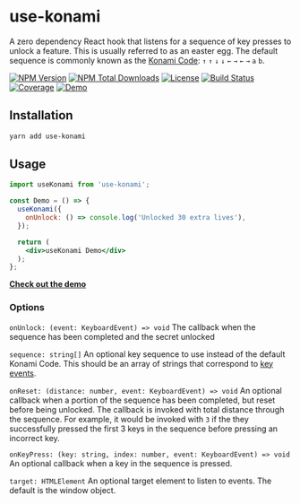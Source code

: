 # use-konami

A zero dependency React hook that listens for a sequence of key presses to unlock a feature. This is usually referred to as an easter egg. The default sequence is commonly known as the [Konami Code][link-konami-code-wiki]: `↑` `↑` `↓` `↓` `←` `→` `←` `→` `a` `b`. 

[![NPM Version][icon-npm-version]][link-npm]
[![NPM Total Downloads][icon-npm-total-downloads]][link-npm]
[![License][icon-license]][link-license]
[![Build Status][icon-build-status]][link-build]
[![Coverage][icon-coverage]][link-coverage]
[![Demo][icon-demo]][link-demo]

## Installation

```sh
yarn add use-konami
```

## Usage

```jsx
import useKonami from 'use-konami';

const Demo = () => {
  useKonami({
    onUnlock: () => console.log('Unlocked 30 extra lives'),
  });

  return (
    <div>useKonami Demo</div>
  );
};
```

[**Check out the demo**][link-demo]

### Options

`onUnlock: (event: KeyboardEvent) => void` The callback when the sequence has been completed and the secret unlocked

`sequence: string[]` An optional key sequence to use instead of the default Konami Code. This should be an array of strings that correspond to [key events][link-key-events].

`onReset: (distance: number, event: KeyboardEvent) => void` An optional callback when a portion of the sequence has been completed, but reset before being unlocked. The callback is invoked with total distance through the sequence. For example, it would be invoked with `3` if the they successfully pressed the first 3 keys in the sequence before pressing an incorrect key.

`onKeyPress: (key: string, index: number, event: KeyboardEvent) => void` An optional callback when a key in the sequence is pressed.

`target: HTMLElement` An optional target element to listen to events. The default is the window object.

[icon-npm-version]: https://img.shields.io/npm/v/use-konami.svg
[icon-npm-total-downloads]: https://img.shields.io/npm/dt/use-konami.svg
[icon-license]: https://img.shields.io/github/license/chris-feist/use-konami.svg
[icon-build-status]: https://travis-ci.com/chris-feist/use-konami.svg?branch=main
[icon-coverage]: https://img.shields.io/codecov/c/github/chris-feist/use-konami/main.svg
[icon-demo]: https://img.shields.io/badge/demo-🎨-blue.svg

[link-npm]: https://www.npmjs.com/package/use-konami
[link-license]: ./LICENSE
[link-build]: https://travis-ci.com/chris-feist/use-konami
[link-coverage]: https://codecov.io/gh/chris-feist/use-konami
[link-demo]: https://chris-feist.github.io/use-konami/
[link-konami-code-wiki]: https://en.wikipedia.org/wiki/Konami_Code
[link-key-events]: https://developer.mozilla.org/en-US/docs/Web/API/KeyboardEvent/key/Key_Values
